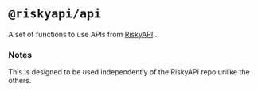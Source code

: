 # `@riskyapi/api`

A set of functions to use APIs from [RiskyAPI](https://github.com/RiskyMH/RiskyAPI)...

### Notes
This is designed to be used independently of the RiskyAPI repo unlike the others.
